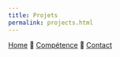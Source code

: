```yaml
---
title: Projets
permalink: projects.html
---
```

[Home](inde.html) 🔹 [Compétence](skills.html) 🔹 [Contact](https://mihani.typeform.com/to/DMC8iL)
